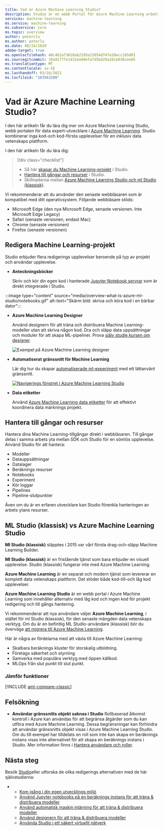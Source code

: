 ```yaml
---
title: Vad är Azure Machine Learning Studio?
description: Studio är en webb Portal för Azure Machine Learning arbets ytor. Studio kombinerar inga kod-och kod-första upplevelser för en inklusiv data vetenskaps plattform.
services: machine-learning
ms.service: machine-learning
ms.subservice: core
ms.topic: overview
author: peterclu
ms.author: peterlu
ms.date: 08/24/2020
adobe-target: true
ms.openlocfilehash: 48c4b2a73628ab2105e23054d747e28acc105d01
ms.sourcegitcommit: 18a91f7fe1432ee09efafd5bd29a181e038cee05
ms.translationtype: MT
ms.contentlocale: sv-SE
ms.lasthandoff: 03/16/2021
ms.locfileid: "103563200"
---
```

# <a name="what-is-azure-machine-learning-studio"></a>Vad är Azure Machine Learning Studio?

I den här artikeln får du lära dig mer om Azure Machine Learning Studio, webb portalen för data expert-utvecklare i [Azure Machine Learning](overview-what-is-azure-ml.md). Studio kombinerar inga kod-och kod-första upplevelser för en inklusiv data vetenskaps plattform.

I den här artikeln får du lära dig:
>[!div class="checklist"]
> - Så här [skapar du Machine Learning-projekt](#author-machine-learning-projects) i Studio.
> - [Hantera till gångar och resurser](#manage-assets-and-resources) i Studio.
> - Skillnaderna mellan [Azure Machine Learning Studio och ml Studio (klassisk)](#ml-studio-classic-vs-azure-machine-learning-studio).

Vi rekommenderar att du använder den senaste webbläsaren som är kompatibel med ditt operativsystem. Följande webbläsare stöds:
  * Microsoft Edge (den nya Microsoft Edge, senaste versionen. Inte Microsoft Edge Legacy)
  * Safari (senaste versionen, endast Mac)
  * Chrome (senaste versionen)
  * Firefox (senaste versionen)

## <a name="author-machine-learning-projects"></a>Redigera Machine Learning-projekt

Studio erbjuder flera redigerings upplevelser beroende på typ av projekt och användar upplevelse.

+ **Anteckningsböcker**

  Skriv och kör din egen kod i hanterade [Jupyter Notebook servrar](how-to-run-jupyter-notebooks.md) som är direkt integrerade i Studio. 

:::image type="content" source="media/overview-what-is-azure-ml-studio/notebooks.gif" alt-text="Skärm bild: skriva och köra kod i en bärbar dator":::

+ **Azure Machine Learning Designer**

  Använd designern för att träna och distribuera Machine Learning-modeller utan att skriva någon kod. Dra och släpp data uppsättningar och moduler för att skapa ML-pipeliner. Prova [själv studie kursen om designer](tutorial-designer-automobile-price-train-score.md).

    ![Exempel på Azure Machine Learning designer](media/concept-designer/designer-drag-and-drop.gif)

+ **Automatiserat gränssnitt för Machine Learning**

  Lär dig hur du skapar [automatiserade ml-experiment](tutorial-first-experiment-automated-ml.md) med ett lättanvänt gränssnitt. 

  [![Navigerings fönstret i Azure Machine Learning Studio](./media/overview-what-is-azure-ml/azure-machine-learning-automated-ml-ui.jpg)](./media/overview-what-is-azure-ml/azure-machine-learning-automated-ml-ui.jpg)

+ **Data etiketter**

    Använd [Azure Machine Learning data etiketter](how-to-create-labeling-projects.md) för att effektivt koordinera data märknings projekt.

## <a name="manage-assets-and-resources"></a>Hantera till gångar och resurser

Hantera dina Machine Learning-tillgångar direkt i webbläsaren. Till gångar delas i samma arbets yta mellan SDK och Studio för en sömlös upplevelse. Använd Studio för att hantera:

- Modeller
- Datauppsättningar
- Datalager
- Beräknings resurser
- Notebooks
- Experiment
- Kör loggar
- Pipelines 
- Pipeline-slutpunkter

Även om du är en erfaren utvecklare kan Studio förenkla hanteringen av arbets ytans resurser.

## <a name="ml-studio-classic-vs-azure-machine-learning-studio"></a>ML Studio (klassisk) vs Azure Machine Learning Studio

**Ml Studio (klassisk)** släpptes i 2015 var vårt första drag-och-släpp Machine Learning Builder. 

**Ml Studio (klassisk)** är en fristående tjänst som bara erbjuder en visuell upplevelse. Studio (klassisk) fungerar inte med Azure Machine Learning.

**Azure Machine Learning** är en separat och modern tjänst som levererar en komplett data vetenskaps plattform. Det stöder både kod-till-och låg kod upplevelser.

**Azure Machine Learning Studio** är en webb portal *i* Azure Machine Learning som innehåller alternativ med låg kod och ingen kod för projekt redigering och till gångs hantering. 

Vi rekommenderar att nya användare väljer **Azure Machine Learning**, i stället för ml Studio (klassisk), för den senaste mängden data vetenskaps verktyg. Om du är en befintlig ML Studio-användare (klassisk) bör du överväga [att migrera till Azure Machine Learning](classic/migrate-overview.md).

Här är några av fördelarna med att växla till Azure Machine Learning:

- Skalbara beräknings kluster för storskalig utbildning.
- Företags säkerhet och styrning.
- Samverka med populära verktyg med öppen källkod.
- MLOps från slut punkt till slut punkt.

### <a name="feature-comparison"></a>Jämför funktioner

[!INCLUDE [aml-compare-classic](../../includes/machine-learning-compare-classic-aml.md)]

## <a name="troubleshooting"></a>Felsökning

* **Användar gränssnitts objekt saknas i Studio** Rollbaserad åtkomst kontroll i Azure kan användas för att begränsa åtgärder som du kan utföra med Azure Machine Learning. Dessa begränsningar kan förhindra att användar gränssnitts objekt visas i Azure Machine Learning Studio. Om du till exempel har tilldelats en roll som inte kan skapa en beräknings instans visas inte alternativet för att skapa en beräknings instans i Studio. Mer information finns i [Hantera användare och roller](how-to-assign-roles.md).

## <a name="next-steps"></a>Nästa steg

Besök [Studio](https://ml.azure.com)eller utforska de olika redigerings alternativen med de här självstudierna:  

- + [Kom igång i din egen utvecklings miljö](tutorial-1st-experiment-sdk-setup-local.md)
  + [Använd Jupyter notebooks på en beräknings instans för att träna & distribuera modeller](tutorial-1st-experiment-sdk-setup.md)
  + [Använd automatisk maskin inlärning för att träna & distribuera modeller](tutorial-first-experiment-automated-ml.md)  
  + [Använd designern för att träna & distribuera modeller](tutorial-designer-automobile-price-train-score.md)
  + [Använda Studio i ett säkert virtuellt nätverk](how-to-enable-studio-virtual-network.md)